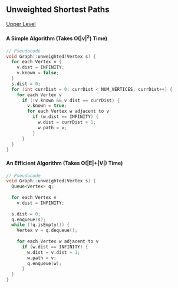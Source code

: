 ## Unweighted Shortest Paths

[Upper Level](README.md)

#### A Simple Algorithm (Takes O(|v|<sup>2</sup>) Time)

```c++
// Pseudocode
void Graph::unweighted(Vertex s) {
  for each Vertex v {
    v.dist = INFINITY;
    v.known = false;
  }
  s.dist = 0;
  for (int currDist = 0; currDist < NUM_VERTICES; currDist++) {
    for each Vertex v
      if (!v.known && v.dist == currDist) {
        v.known = true;
        for each Vertex w adjacent to v
          if (w.dist == INFINITY) {
            w.dist = currDist + 1;
            w.path = v;
          }
      }
  }
}
```

#### An Efficient Algorithm (Takes O(|E|+|V|) Time)

```c++
// Pseudocode
void Graph::unweighted(Vertex s) {
  Queue<Vertex> q;
  
  for each Vertex v
    v.dist = INFINITY;
  
  s.dist = 0;
  q.enqueue(s);
  while (!q.isEmpty()) {
    Vertex v = q.dequeue();
    
    for each Vertex w adjacent to v
      if (w.dist == INFINITY) {
        w.dist = v.dist + 1;
        w.path = v;
        q.enqueue(w);
      }
  }
}
```

